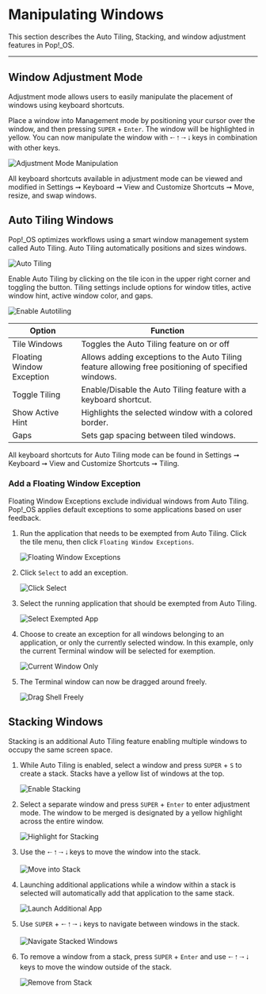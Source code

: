 # Manipulating Windows

This section describes the Auto Tiling, Stacking, and window adjustment features in Pop!\_OS.

---

## Window Adjustment Mode

Adjustment mode allows users to easily manipulate the placement of windows using keyboard shortcuts.

Place a window into Management mode by positioning your cursor over the window, and then pressing `SUPER` + `Enter`. The window will be highlighted in yellow. You can now manipulate the window with `🠐` `🠑` `🠒` `🠓` keys in combination with other keys.

![Adjustment Mode Manipulation](/images/tiling-stacking-windows/adjustment-mode-manipulation.gif)

All keyboard shortcuts available in adjustment mode can be viewed and modified in Settings ➞ Keyboard ➞ View and Customize Shortcuts ➞ Move, resize, and swap windows.

## Auto Tiling Windows

Pop!\_OS optimizes workflows using a smart window management system called Auto Tiling. Auto Tiling automatically positions and sizes windows.

![Auto Tiling](/images/tiling-stacking-windows/auto-tiling.png)

Enable Auto Tiling by clicking on the tile icon in the upper right corner and toggling the button. Tiling settings include options for window titles, active window hint, active window color, and gaps.

![Enable Autotiling](/images/tiling-stacking-windows/enable-autotiling.png)

| Option                 | Function |
|----------------------|--------|
| Tile Windows| Toggles the Auto Tiling feature on or off  |
| Floating Window Exception  | Allows adding exceptions to the Auto Tiling feature allowing free positioning of specified windows.|
| Toggle Tiling          | Enable/Disable the Auto Tiling feature with a keyboard shortcut. |
| Show Active Hint       | Highlights the selected window with a colored border. |
| Gaps                | Sets gap spacing between tiled windows. |

All keyboard shortcuts for Auto Tiling mode can be found in Settings ➞ Keyboard ➞ View and Customize Shortcuts ➞ Tiling.

### Add a Floating Window Exception

Floating Window Exceptions exclude individual windows from Auto Tiling. Pop!\_OS applies default exceptions to some applications based on user feedback.

1. Run the application that needs to be exempted from Auto Tiling. Click the tile menu, then click `Floating Window Exceptions`.

    ![Floating Window Exceptions](/images/tiling-stacking-windows/floating-window-exceptions.png)

2. Click `Select` to add an exception.

    ![Click Select](/images/tiling-stacking-windows/click-select.png)

3. Select the running application that should be exempted from Auto Tiling.

    ![Select Exempted App](/images/tiling-stacking-windows/select-exempted-app.png)

4. Choose to create an exception for all windows belonging to an application, or only the currently selected window. In this example, only the current Terminal window will be selected for exemption.

    ![Current Window Only](/images/tiling-stacking-windows/current-window-only.png)

5. The Terminal window can now be dragged around freely.

    ![Drag Shell Freely](/images/tiling-stacking-windows/drag-shell-freely.png)

## Stacking Windows

Stacking is an additional Auto Tiling feature enabling multiple windows to occupy the same screen space.

1. While Auto Tiling is enabled, select a window and press `SUPER` + `S` to create a stack. Stacks have a yellow list of windows at the top.

    ![Enable Stacking](/images/tiling-stacking-windows/enable-stacking.gif)

2. Select a separate window and press `SUPER` + `Enter` to enter adjustment mode. The window to be merged is designated by a yellow highlight across the entire window.

    ![Highlight for Stacking](/images/tiling-stacking-windows/highlight-for-stacking.gif)

3. Use the `🠐` `🠑` `🠒` `🠓` keys to move the window into the stack.

    ![Move into Stack](/images/tiling-stacking-windows/move-into-stack.gif)

4. Launching additional applications while a window within a stack is selected will automatically add that application to the same stack.

    ![Launch Additional App](/images/tiling-stacking-windows/launch-additional-app.gif)

5. Use `SUPER` + `🠐` `🠑` `🠒` `🠓` keys to navigate between windows in the stack.

    ![Navigate Stacked Windows](/images/tiling-stacking-windows/navigate-stacked-windows.gif)

6. To remove a window from a stack, press `SUPER` + `Enter` and use `🠐` `🠑` `🠒` `🠓` keys to move the window outside of the stack.

    ![Remove from Stack](/images/tiling-stacking-windows/remove-from-stack.gif)
